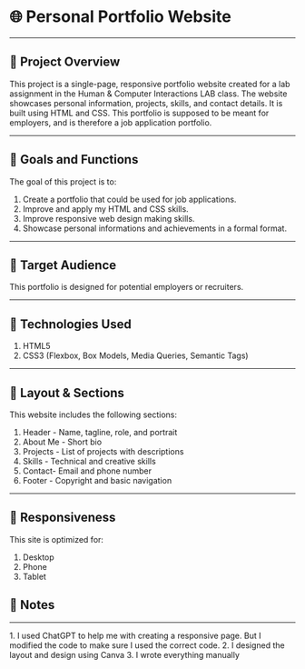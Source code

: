 # 🌐 Personal Portfolio Website

---

## 📖 Project Overview

This project is a single-page, responsive portfolio website created for a lab assignment in the Human & Computer Interactions LAB class. The website showcases personal information, projects, skills, and contact details. It is built using HTML and CSS. This portfolio is supposed to be meant for employers, and is therefore a job application portfolio.

---

## 🎯 Goals and Functions

The goal of this project is to:
1. Create a portfolio that could be used for job applications.
2. Improve and apply my HTML and CSS skills.
3. Improve responsive web design making skills.
4. Showcase personal informations and achievements in a formal format.

---

## 👥 Target Audience

This portfolio is designed for potential employers or recruiters.

---

## 🧱 Technologies Used

1. HTML5
2. CSS3 (Flexbox, Box Models, Media Queries, Semantic Tags)

---

## 📐 Layout & Sections

This website includes the following sections:
1. Header - Name, tagline, role, and portrait
2. About Me - Short bio
3. Projects - List of projects with descriptions
4. Skills - Technical and creative skills
5. Contact- Email and phone number
6. Footer - Copyright and basic navigation

---

## 📱 Responsiveness

This site is optimized for:
1. Desktop
2. Phone
3. Tablet

## 📄 Notes
<hr>
1. I used ChatGPT to help me with creating a responsive page. But I modified the code to make sure I used the correct code.
2. I designed the layout and design using Canva
3. I wrote everything manually

